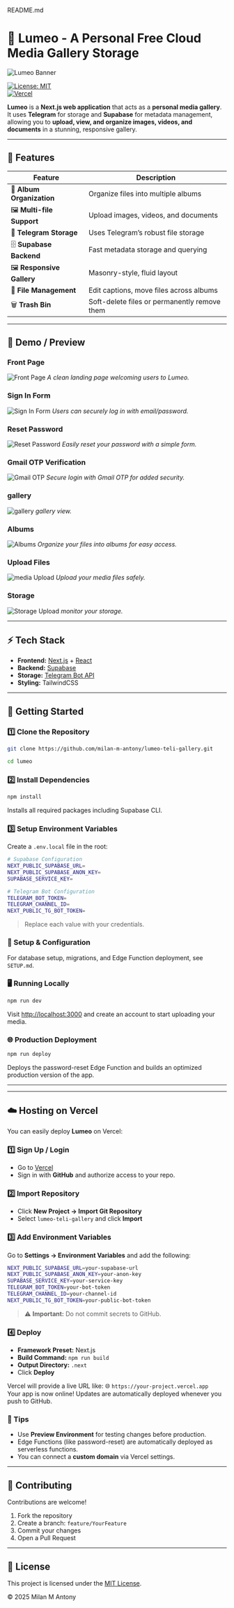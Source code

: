 README.md
# 🎨 Lumeo - A Personal Free Cloud Media Gallery Storage

![Lumeo Banner](assets/banner.png)
 

[![License: MIT](https://img.shields.io/badge/License-MIT-green.svg)](LICENSE)  
[![Vercel](https://img.shields.io/badge/Deploy-Vercel-blue)](https://vercel.com/new)  

**Lumeo** is a **Next.js web application** that acts as a **personal media gallery**.  
It uses **Telegram** for storage and **Supabase** for metadata management, allowing you to **upload, view, and organize images, videos, and documents** in a stunning, responsive gallery.

---

## 🌟 Features

| Feature | Description |
|---------|-------------|
| 📂 **Album Organization** | Organize files into multiple albums |
| 🖼 **Multi-file Support** | Upload images, videos, and documents |
| 🚀 **Telegram Storage** | Uses Telegram’s robust file storage |
| 🗄 **Supabase Backend** | Fast metadata storage and querying |
| 🖼 **Responsive Gallery** | Masonry-style, fluid layout |
| 📝 **File Management** | Edit captions, move files across albums |
| 🗑 **Trash Bin** | Soft-delete files or permanently remove them |

---

## 📸 Demo / Preview


### Front Page
![Front Page](assets/front_page.png)
*A clean landing page welcoming users to Lumeo.*

### Sign In Form
![Sign In Form](assets/sign_in.png)
*Users can securely log in with email/password.*

### Reset Password
![Reset Password](assets/reset_password.png)
*Easily reset your password with a simple form.*

### Gmail OTP Verification
![Gmail OTP](assets/gmail_otp.png)
*Secure login with Gmail OTP for added security.*

### gallery
![gallery](assets/banner.png)
*gallery view.*

### Albums
![Albums](assets/album.png)
*Organize your files into albums for easy access.*

### Upload Files
![media Upload](assets/upload.png)
*Upload your media files safely.*

### Storage
![Storage Upload](assets/storage.png)
*monitor your storage.*


---

## ⚡ Tech Stack

- **Frontend:** [Next.js](https://nextjs.org/) + [React](https://react.dev/)  
- **Backend:** [Supabase](https://supabase.com/)  
- **Storage:** [Telegram Bot API](https://core.telegram.org/bots/api)  
- **Styling:** TailwindCSS  

---

## 🚀 Getting Started

### 1️⃣ Clone the Repository
```bash
git clone https://github.com/milan-m-antony/lumeo-teli-gallery.git 
```
```bash
cd lumeo
```

### 2️⃣ Install Dependencies
```bash
npm install
```
Installs all required packages including Supabase CLI.

### 3️⃣ Setup Environment Variables
Create a `.env.local` file in the root:

```bash
# Supabase Configuration
NEXT_PUBLIC_SUPABASE_URL=
NEXT_PUBLIC_SUPABASE_ANON_KEY=
SUPABASE_SERVICE_KEY=

# Telegram Bot Configuration
TELEGRAM_BOT_TOKEN=
TELEGRAM_CHANNEL_ID=
NEXT_PUBLIC_TG_BOT_TOKEN=
```

> Replace each value with your credentials.

### 🔧 Setup & Configuration
For database setup, migrations, and Edge Function deployment, see `SETUP.md`.

### 🖥 Running Locally
```bash
npm run dev
```
Visit [http://localhost:3000](http://localhost:3000) and create an account to start uploading your media.

### 🌐 Production Deployment
```bash
npm run deploy
```
Deploys the password-reset Edge Function and builds an optimized production version of the app.

---


---

## ☁️ Hosting on Vercel

You can easily deploy **Lumeo** on Vercel:

### 1️⃣ Sign Up / Login
- Go to [Vercel](https://vercel.com)  
- Sign in with **GitHub** and authorize access to your repo.

### 2️⃣ Import Repository
- Click **New Project → Import Git Repository**  
- Select `lumeo-teli-gallery` and click **Import**  

### 3️⃣ Add Environment Variables
Go to **Settings → Environment Variables** and add the following:

```bash
NEXT_PUBLIC_SUPABASE_URL=your-supabase-url
NEXT_PUBLIC_SUPABASE_ANON_KEY=your-anon-key
SUPABASE_SERVICE_KEY=your-service-key
TELEGRAM_BOT_TOKEN=your-bot-token
TELEGRAM_CHANNEL_ID=your-channel-id
NEXT_PUBLIC_TG_BOT_TOKEN=your-public-bot-token
```

> ⚠️ **Important:** Do not commit secrets to GitHub.

### 4️⃣ Deploy
- **Framework Preset:** Next.js  
- **Build Command:** `npm run build`  
- **Output Directory:** `.next`  
- Click **Deploy**  

Vercel will provide a live URL like: 🌐 `https://your-project.vercel.app`  
Your app is now online! Updates are automatically deployed whenever you push to GitHub.

### 🔧 Tips
- Use **Preview Environment** for testing changes before production.  
- Edge Functions (like password-reset) are automatically deployed as serverless functions.  
- You can connect a **custom domain** via Vercel settings.

---

## 🤝 Contributing
Contributions are welcome!  

1. Fork the repository  
2. Create a branch: `feature/YourFeature`  
3. Commit your changes  
4. Open a Pull Request

---

## 📄 License
This project is licensed under the [MIT License](./LICENSE).  

© 2025 Milan M Antony
